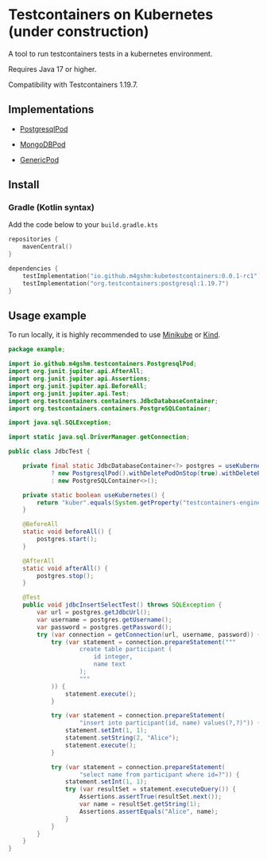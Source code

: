 # Testcontainers on Kubernetes (under construction)

A tool to run testcontainers tests in a kubernetes environment.

Requires Java 17 or higher.

Compatibility with Testcontainers 1.19.7.

## Implementations

- [PostgresqlPod](./src/main/java/io/github/m4gshm/testcontainers/PostgresqlPod.java)

- [MongoDBPod](./src/main/java/io/github/m4gshm/testcontainers/MongoDBPod.java)

- [GenericPod](./src/main/java/io/github/m4gshm/testcontainers/GenericPod.java)

## Install

### Gradle (Kotlin syntax)

Add the code below to your `build.gradle.kts`

``` kotlin
repositories {
    mavenCentral()
}

dependencies {
    testImplementation("io.github.m4gshm:kubetestcontainers:0.0.1-rc1")
    testImplementation("org.testcontainers:postgresql:1.19.7")
}
```

## Usage example

To run locally, it is highly recommended to use
[Minikube](https://minikube.sigs.k8s.io) or
[Kind](https://kind.sigs.k8s.io).

``` java
package example;

import io.github.m4gshm.testcontainers.PostgresqlPod;
import org.junit.jupiter.api.AfterAll;
import org.junit.jupiter.api.Assertions;
import org.junit.jupiter.api.BeforeAll;
import org.junit.jupiter.api.Test;
import org.testcontainers.containers.JdbcDatabaseContainer;
import org.testcontainers.containers.PostgreSQLContainer;

import java.sql.SQLException;

import static java.sql.DriverManager.getConnection;

public class JdbcTest {

    private final static JdbcDatabaseContainer<?> postgres = useKubernetes()
            ? new PostgresqlPod().withDeletePodOnStop(true).withDeletePodOnError(true)
            : new PostgreSQLContainer<>();

    private static boolean useKubernetes() {
        return "kuber".equals(System.getProperty("testcontainers-engine", "kuber"));
    }

    @BeforeAll
    static void beforeAll() {
        postgres.start();
    }

    @AfterAll
    static void afterAll() {
        postgres.stop();
    }

    @Test
    public void jdbcInsertSelectTest() throws SQLException {
        var url = postgres.getJdbcUrl();
        var username = postgres.getUsername();
        var password = postgres.getPassword();
        try (var connection = getConnection(url, username, password)) {
            try (var statement = connection.prepareStatement("""
                    create table participant (
                        id integer,
                        name text
                    );
                    """
            )) {
                statement.execute();
            }

            try (var statement = connection.prepareStatement(
                    "insert into participant(id, name) values(?,?)")) {
                statement.setInt(1, 1);
                statement.setString(2, "Alice");
                statement.execute();
            }

            try (var statement = connection.prepareStatement(
                    "select name from participant where id=?")) {
                statement.setInt(1, 1);
                try (var resultSet = statement.executeQuery()) {
                    Assertions.assertTrue(resultSet.next());
                    var name = resultSet.getString(1);
                    Assertions.assertEquals("Alice", name);
                }
            }
        }
    }
}
```

